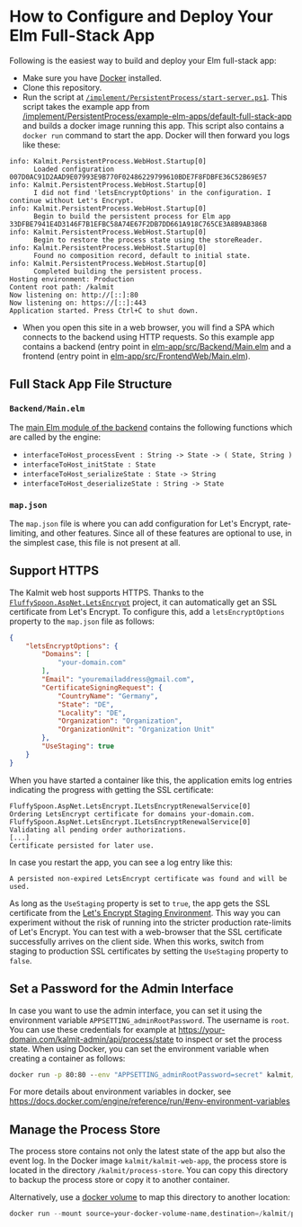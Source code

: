 # How to Configure and Deploy Your Elm Full-Stack App

Following is the easiest way to build and deploy your Elm full-stack app:

+ Make sure you have [Docker](https://www.docker.com) installed.
+ Clone this repository.
+ Run the script at [`/implement/PersistentProcess/start-server.ps1`](/implement/PersistentProcess/start-server.ps1). This script takes the example app from [/implement/PersistentProcess/example-elm-apps/default-full-stack-app](/implement/PersistentProcess/example-elm-apps/default-full-stack-app) and builds a docker image running this app.
This script also contains a `docker run` command to start the app. Docker will then forward you logs like these:
```shell
info: Kalmit.PersistentProcess.WebHost.Startup[0]
      Loaded configuration 007D0AC91D2AAD9E07993E9B770F02486229799610BDE7F8FDBFE36C52B69E57
info: Kalmit.PersistentProcess.WebHost.Startup[0]
      I did not find 'letsEncryptOptions' in the configuration. I continue without Let's Encrypt.
info: Kalmit.PersistentProcess.WebHost.Startup[0]
      Begin to build the persistent process for Elm app 33DFBE7941E4D3146F7B1EFBC58A74E67F2DB7DD661A918C765CE3A8B9AB386B
info: Kalmit.PersistentProcess.WebHost.Startup[0]
      Begin to restore the process state using the storeReader.
info: Kalmit.PersistentProcess.WebHost.Startup[0]
      Found no composition record, default to initial state.
info: Kalmit.PersistentProcess.WebHost.Startup[0]
      Completed building the persistent process.
Hosting environment: Production
Content root path: /kalmit
Now listening on: http://[::]:80
Now listening on: https://[::]:443
Application started. Press Ctrl+C to shut down.
```
+ When you open this site in a web browser, you will find a SPA which connects to the backend using HTTP requests. So this example app contains a backend (entry point in [elm-app/src/Backend/Main.elm](/implement/PersistentProcess/example-elm-apps/default-full-stack-app/elm-app/src/Backend/Main.elm) and a frontend (entry point in [elm-app/src/FrontendWeb/Main.elm](/implement/PersistentProcess/example-elm-apps/default-full-stack-app/elm-app/src/FrontendWeb/Main.elm)).

## Full Stack App File Structure

### `Backend/Main.elm`

The [main Elm module of the backend](/implement/PersistentProcess/example-elm-apps/default-full-stack-app/elm-app/src/Backend/Main.elm) contains the following functions which are called by the engine:

+ `interfaceToHost_processEvent : String -> State -> ( State, String )`
+ `interfaceToHost_initState : State`
+ `interfaceToHost_serializeState : State -> String`
+ `interfaceToHost_deserializeState : String -> State`

### `map.json`

The `map.json` file is where you can add configuration for Let's Encrypt, rate-limiting, and other features.
Since all of these features are optional to use, in the simplest case, this file is not present at all.

## Support HTTPS

The Kalmit web host supports HTTPS. Thanks to the [`FluffySpoon.AspNet.LetsEncrypt`](https://github.com/ffMathy/FluffySpoon.AspNet.LetsEncrypt) project, it can automatically get an SSL certificate from Let's Encrypt. To configure this, add a `letsEncryptOptions` property to the `map.json` file as follows:
```json
{
    "letsEncryptOptions": {
        "Domains": [
            "your-domain.com"
        ],
        "Email": "youremailaddress@gmail.com",
        "CertificateSigningRequest": {
            "CountryName": "Germany",
            "State": "DE",
            "Locality": "DE",
            "Organization": "Organization",
            "OrganizationUnit": "Organization Unit"
        },
        "UseStaging": true
    }
}
```

When you have started a container like this, the application emits log entries indicating the progress with getting the SSL certificate:
```
FluffySpoon.AspNet.LetsEncrypt.ILetsEncryptRenewalService[0]
Ordering LetsEncrypt certificate for domains your-domain.com.
FluffySpoon.AspNet.LetsEncrypt.ILetsEncryptRenewalService[0]
Validating all pending order authorizations.
[...]
Certificate persisted for later use.
```
In case you restart the app, you can see a log entry like this:
```
A persisted non-expired LetsEncrypt certificate was found and will be used.
```

As long as the `UseStaging` property is set to `true`, the app gets the SSL certificate from the [Let's Encrypt Staging Environment](https://letsencrypt.org/docs/staging-environment/). This way you can experiment without the risk of running into the stricter production rate-limits of Let's Encrypt. You can test with a web-browser that the SSL certificate successfully arrives on the client side. When this works, switch from staging to production SSL certificates by setting the `UseStaging` property to `false`.

## Set a Password for the Admin Interface

In case you want to use the admin interface, you can set it using the environment variable `APPSETTING_adminRootPassword`. The username is `root`.
You can use these credentials for example at https://your-domain.com/kalmit-admin/api/process/state to inspect or set the process state.
When using Docker, you can set the environment variable when creating a container as follows:
```cmd
docker run -p 80:80 --env "APPSETTING_adminRootPassword=secret" kalmit/kalmit-web-app
```
For more details about environment variables in docker, see https://docs.docker.com/engine/reference/run/#env-environment-variables

## Manage the Process Store

The process store contains not only the latest state of the app but also the event log.
In the Docker image `kalmit/kalmit-web-app`, the process store is located in the directory `/kalmit/process-store`.
You can copy this directory to backup the process store or copy it to another container.

Alternatively, use a [docker volume](https://docs.docker.com/storage/volumes/) to map this directory to another location:
```powershell
docker run --mount source=your-docker-volume-name,destination=/kalmit/process-store -p 80:80 kalmit/kalmit-web-app
```
